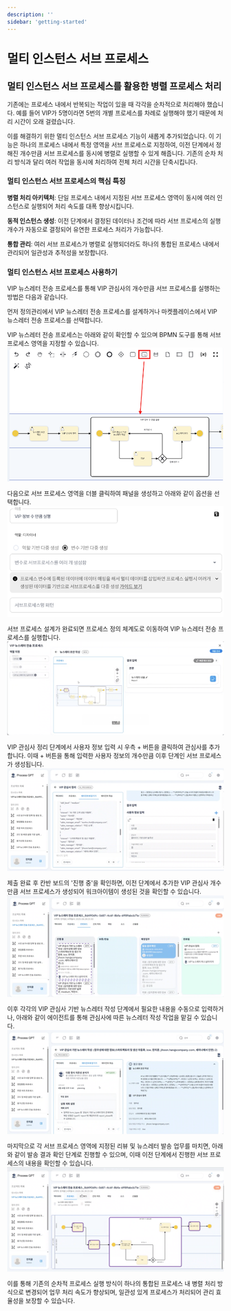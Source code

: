 ```yaml
---
description: ''
sidebar: 'getting-started'
---
```


# 멀티 인스턴스 서브 프로세스

## 멀티 인스턴스 서브 프로세스를 활용한 병렬 프로세스 처리

기존에는 프로세스 내에서 반복되는 작업이 있을 때 각각을 순차적으로 처리해야 했습니다. 예를 들어 VIP가 5명이라면 5번의 개별 프로세스를 차례로 실행해야 했기 때문에 처리 시간이 오래 걸렸습니다.<br>

이를 해결하기 위한 멀티 인스턴스 서브 프로세스 기능이 새롭게 추가되었습니다. 이 기능은 하나의 프로세스 내에서 특정 영역을 서브 프로세스로 지정하여, 이전 단계에서 정해진 개수만큼 서브 프로세스를 동시에 병렬로 실행할 수 있게 해줍니다. 기존의 순차 처리 방식과 달리 여러 작업을 동시에 처리하여 전체 처리 시간을 단축시킵니다.<br>

### 멀티 인스턴스 서브 프로세스의 핵심 특징

**병렬 처리 아키텍처**: 단일 프로세스 내에서 지정된 서브 프로세스 영역이 동시에 여러 인스턴스로 실행되어 처리 속도를 대폭 향상시킵니다.<br>

**동적 인스턴스 생성**: 이전 단계에서 결정된 데이터나 조건에 따라 서브 프로세스의 실행 개수가 자동으로 결정되어 유연한 프로세스 처리가 가능합니다.<br>

**통합 관리**: 여러 서브 프로세스가 병렬로 실행되더라도 하나의 통합된 프로세스 내에서 관리되어 일관성과 추적성을 보장합니다.<br>

### 멀티 인스턴스 서브 프로세스 사용하기
VIP 뉴스레터 전송 프로세스를 통해 VIP 관심사의 개수만큼 서브 프로세스를 실행하는 방법은 다음과 같습니다.

먼저 정의관리에서 VIP 뉴스레터 전송 프로세스를 설계하거나 마켓플레이스에서 VIP 뉴스레터 전송 프로세스를 선택합니다.

VIP 뉴스레터 전송 프로세스는 아래와 같이 확인할 수 있으며 BPMN 도구를 통해 서브 프로세스 영역을 지정할 수 있습니다.<br>
![](../../../uengine-image/process-gpt/multi-instance/multi-instance-1.png)

다음으로 서브 프로세스 영역을 더블 클릭하여 패널을 생성하고 아래와 같이 옵션을 선택합니다.<br>
![](../../../uengine-image/process-gpt/multi-instance/multi-instance-3.png)

서브 프로세스 설계가 완료되면 프로세스 정의 체계도로 이동하여 VIP 뉴스레터 전송 프로세스를 실행합니다.<br>
![](../../../uengine-image/process-gpt/multi-instance/multi-instance-2.png)

VIP 관심사 정리 단계에서 사용자 정보 입력 시 우측 + 버튼을 클릭하여 관심사를 추가합니다. 이때 + 버튼을 통해 입력한 사용자 정보의 개수만큼 이후 단계인 서브 프로세스가 생성됩니다.<br>
![](../../../uengine-image/process-gpt/multi-instance/multi-instance-4.png)

제출 완료 후 칸반 보드의 '진행 중'을 확인하면, 이전 단계에서 추가한 VIP 관심사 개수만큼 서브 프로세스가 생성되어 워크아이템이 생성된 것을 확인할 수 있습니다.<br>
![](../../../uengine-image/process-gpt/multi-instance/multi-instance-5.png)

이후 각각의 VIP 관심사 기반 뉴스레터 작성 단계에서 필요한 내용을 수동으로 입력하거나, 아래와 같이 에이전트를 통해 관심사에 따른 뉴스레터 작성 작업을 맡길 수 있습니다.<br>
![](../../../uengine-image/process-gpt/multi-instance/multi-instance-6.png)

마지막으로 각 서브 프로세스 영역에 지정된 리뷰 및 뉴스레터 발송 업무를 마치면, 아래와 같이 발송 결과 확인 단계로 진행할 수 있으며, 이때 이전 단계에서 진행한 서브 프로세스의 내용을 확인할 수 있습니다.<br>
![](../../../uengine-image/process-gpt/multi-instance/multi-instance-7.png)

이를 통해 기존의 순차적 프로세스 실행 방식이 하나의 통합된 프로세스 내 병렬 처리 방식으로 변경되어 업무 처리 속도가 향상되며, 일관성 있게 프로세스가 처리되어 관리 효율성을 보장할 수 있습니다.